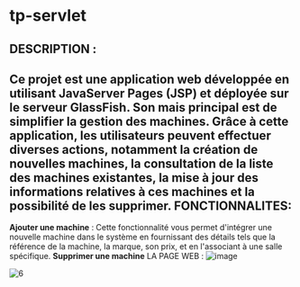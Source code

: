 # tp-servlet
DESCRIPTION : 
-------------
Ce projet est une application web développée en utilisant JavaServer Pages (JSP) et déployée sur le serveur GlassFish. Son mais principal est de simplifier la gestion des machines. Grâce à cette application, les utilisateurs peuvent effectuer diverses actions, notamment la création de nouvelles machines, la consultation de la liste des machines existantes, la mise à jour des informations relatives à ces machines et la possibilité de les supprimer.
FONCTIONNALITES: 
----------------
 **Ajouter une machine** : Cette fonctionnalité vous permet d'intégrer une nouvelle machine dans le système en fournissant des détails tels que la référence de la machine, la marque, son prix, et en l'associant à une salle spécifique. **Supprimer une machine** 
 LA PAGE WEB :
 ![image](https://github.com/Samia-Kouame/tp-servlet/assets/147660832/f70027b5-1835-49da-a55c-89b3c5e0be4c)

![6](https://github.com/Samia-Kouame/tp-servlet/assets/147660832/332eadde-b678-4d29-8980-fd85cf7f1fbe)
